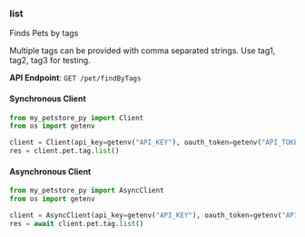 
### list <a name="list"></a>
Finds Pets by tags

Multiple tags can be provided with comma separated strings. Use tag1, tag2, tag3 for testing.

**API Endpoint**: `GET /pet/findByTags`

#### Synchronous Client

```python
from my_petstore_py import Client
from os import getenv

client = Client(api_key=getenv("API_KEY"), oauth_token=getenv("API_TOKEN"))
res = client.pet.tag.list()
```

#### Asynchronous Client

```python
from my_petstore_py import AsyncClient
from os import getenv

client = AsyncClient(api_key=getenv("API_KEY"), oauth_token=getenv("API_TOKEN"))
res = await client.pet.tag.list()
```
